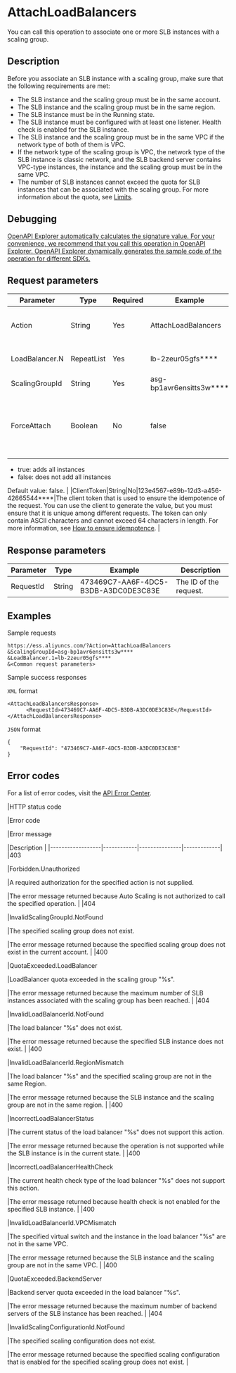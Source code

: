 # AttachLoadBalancers

You can call this operation to associate one or more SLB instances with a scaling group.

## Description

Before you associate an SLB instance with a scaling group, make sure that the following requirements are met:

-   The SLB instance and the scaling group must be in the same account.
-   The SLB instance and the scaling group must be in the same region.
-   The SLB instance must be in the Running state.
-   The SLB instance must be configured with at least one listener. Health check is enabled for the SLB instance.
-   The SLB instance and the scaling group must be in the same VPC if the network type of both of them is VPC.
-   If the network type of the scaling group is VPC, the network type of the SLB instance is classic network, and the SLB backend server contains VPC-type instances, the instance and the scaling group must be in the same VPC.
-   The number of SLB instances cannot exceed the quota for SLB instances that can be associated with the scaling group. For more information about the quota, see [Limits](~~25863~~).

## Debugging

[OpenAPI Explorer automatically calculates the signature value. For your convenience, we recommend that you call this operation in OpenAPI Explorer. OpenAPI Explorer dynamically generates the sample code of the operation for different SDKs.](https://api.aliyun.com/#product=Ess&api=AttachLoadBalancers&type=RPC&version=2014-08-28)

## Request parameters

|Parameter|Type|Required|Example|Description|
|---------|----|--------|-------|-----------|
|Action|String|Yes|AttachLoadBalancers|The operation that you want to perform. Set the value to AttachLoadBalancers. |
|LoadBalancer.N|RepeatList|Yes|lb-2zeur05gfs\*\*\*\*|The ID of SLB instance N. Valid values of N: 1 to 5. |
|ScalingGroupId|String|Yes|asg-bp1avr6ensitts3w\*\*\*\*|The ID of the scaling group. |
|ForceAttach|Boolean|No|false|Specifies whether to add all instances in the specified scaling group as backend servers to the SLB instance. Valid values:

-   true: adds all instances
-   false: does not add all instances

Default value: false. |
|ClientToken|String|No|123e4567-e89b-12d3-a456-42665544\*\*\*\*|The client token that is used to ensure the idempotence of the request. You can use the client to generate the value, but you must ensure that it is unique among different requests. The token can only contain ASCII characters and cannot exceed 64 characters in length. For more information, see [How to ensure idempotence](~~25965~~). |

## Response parameters

|Parameter|Type|Example|Description|
|---------|----|-------|-----------|
|RequestId|String|473469C7-AA6F-4DC5-B3DB-A3DC0DE3C83E|The ID of the request. |

## Examples

Sample requests

```
https://ess.aliyuncs.com/?Action=AttachLoadBalancers
&ScalingGroupId=asg-bp1avr6ensitts3w****
&LoadBalancer.1=lb-2zeur05gfs****
&<Common request parameters>
```

Sample success responses

`XML` format

```
<AttachLoadBalancersResponse>
      <RequestId>473469C7-AA6F-4DC5-B3DB-A3DC0DE3C83E</RequestId>
</AttachLoadBalancersResponse>
```

`JSON` format

```
{
    "RequestId": "473469C7-AA6F-4DC5-B3DB-A3DC0DE3C83E"
}
```

## Error codes

For a list of error codes, visit the [API Error Center](https://error-center.alibabacloud.com/status/product/Ess).

|HTTP status code

|Error code

|Error message

|Description |
|------------------|------------|---------------|-------------|
|403

|Forbidden.Unauthorized

|A required authorization for the specified action is not supplied.

|The error message returned because Auto Scaling is not authorized to call the specified operation. |
|404

|InvalidScalingGroupId.NotFound

|The specified scaling group does not exist.

|The error message returned because the specified scaling group does not exist in the current account. |
|400

|QuotaExceeded.LoadBalancer

|LoadBalancer quota exceeded in the scaling group "%s".

|The error message returned because the maximum number of SLB instances associated with the scaling group has been reached. |
|404

|InvalidLoadBalancerId.NotFound

|The load balancer "%s" does not exist.

|The error message returned because the specified SLB instance does not exist. |
|400

|InvalidLoadBalancerId.RegionMismatch

|The load balancer "%s" and the specified scaling group are not in the same Region.

|The error message returned because the SLB instance and the scaling group are not in the same region. |
|400

|IncorrectLoadBalancerStatus

|The current status of the load balancer "%s" does not support this action.

|The error message returned because the operation is not supported while the SLB instance is in the current state. |
|400

|IncorrectLoadBalancerHealthCheck

|The current health check type of the load balancer "%s" does not support this action.

|The error message returned because health check is not enabled for the specified SLB instance. |
|400

|InvalidLoadBalancerId.VPCMismatch

|The specified virtual switch and the instance in the load balancer "%s" are not in the same VPC.

|The error message returned because the SLB instance and the scaling group are not in the same VPC. |
|400

|QuotaExceeded.BackendServer

|Backend server quota exceeded in the load balancer "%s".

|The error message returned because the maximum number of backend servers of the SLB instance has been reached. |
|404

|InvalidScalingConfigurationId.NotFound

|The specified scaling configuration does not exist.

|The error message returned because the specified scaling configuration that is enabled for the specified scaling group does not exist. |

